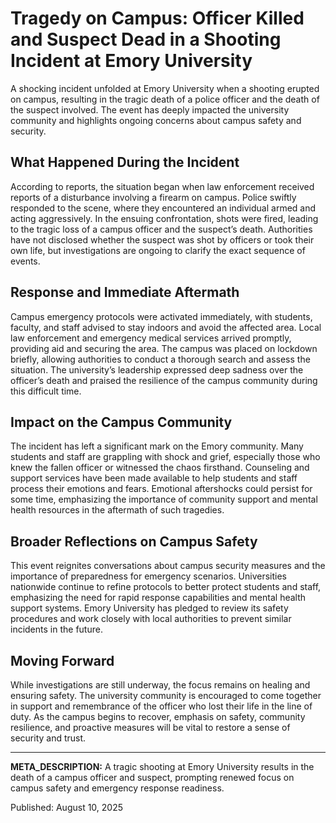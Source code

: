 # Tragedy on Campus: Officer Killed and Suspect Dead in a Shooting Incident at Emory University

A shocking incident unfolded at Emory University when a shooting erupted on campus, resulting in the tragic death of a police officer and the death of the suspect involved. The event has deeply impacted the university community and highlights ongoing concerns about campus safety and security.

## What Happened During the Incident

According to reports, the situation began when law enforcement received reports of a disturbance involving a firearm on campus. Police swiftly responded to the scene, where they encountered an individual armed and acting aggressively. In the ensuing confrontation, shots were fired, leading to the tragic loss of a campus officer and the suspect’s death. Authorities have not disclosed whether the suspect was shot by officers or took their own life, but investigations are ongoing to clarify the exact sequence of events.

## Response and Immediate Aftermath

Campus emergency protocols were activated immediately, with students, faculty, and staff advised to stay indoors and avoid the affected area. Local law enforcement and emergency medical services arrived promptly, providing aid and securing the area. The campus was placed on lockdown briefly, allowing authorities to conduct a thorough search and assess the situation. The university’s leadership expressed deep sadness over the officer’s death and praised the resilience of the campus community during this difficult time.

## Impact on the Campus Community

The incident has left a significant mark on the Emory community. Many students and staff are grappling with shock and grief, especially those who knew the fallen officer or witnessed the chaos firsthand. Counseling and support services have been made available to help students and staff process their emotions and fears. Emotional aftershocks could persist for some time, emphasizing the importance of community support and mental health resources in the aftermath of such tragedies.

## Broader Reflections on Campus Safety

This event reignites conversations about campus security measures and the importance of preparedness for emergency scenarios. Universities nationwide continue to refine protocols to better protect students and staff, emphasizing the need for rapid response capabilities and mental health support systems. Emory University has pledged to review its safety procedures and work closely with local authorities to prevent similar incidents in the future.

## Moving Forward

While investigations are still underway, the focus remains on healing and ensuring safety. The university community is encouraged to come together in support and remembrance of the officer who lost their life in the line of duty. As the campus begins to recover, emphasis on safety, community resilience, and proactive measures will be vital to restore a sense of security and trust.

---

**META_DESCRIPTION:** A tragic shooting at Emory University results in the death of a campus officer and suspect, prompting renewed focus on campus safety and emergency response readiness.

Published: August 10, 2025
